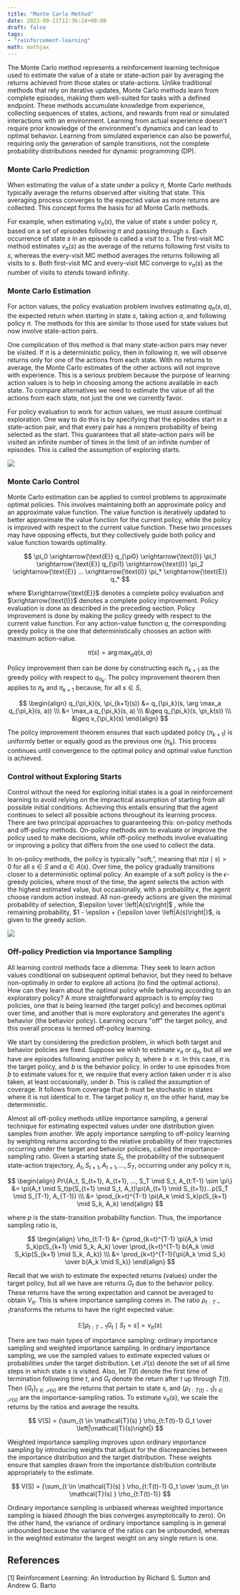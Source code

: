 ```yaml
---
title: "Monte Carlo Method"
date: 2023-09-11T12:36:24+08:00
draft: false
tags: 
- "reinforcement-learning"
math: mathjax
---
```


The Monte Carlo method represents a reinforcement learning technique used to estimate the value of a state or state-action pair by averaging the returns achieved from those states or state-actions. Unlike traditional methods that rely on iterative updates, Monte Carlo methods learn from complete episodes, making them well-suited for tasks with a defined endpoint. These methods accumulate knowledge from experience, collecting sequences of states, actions, and rewards from real or simulated interactions with an environment. Learning from actual experience doesn't require prior knowledge of the environment's dynamics and can lead to optimal behavior. Learning from simulated experience can also be powerful, requiring only the generation of sample transitions, not the complete probability distributions needed for dynamic programming (DP).

### Monte Carlo Prediction

When estimating the value of a state under a policy $\pi$, Monte Carlo methods typically average the returns observed after visiting that state. This averaging process converges to the expected value as more returns are collected. This concept forms the basis for all Monte Carlo methods.

For example, when estimating $v_\pi(s)$, the value of state $s$ under policy $\pi$, based on a set of episodes following $\pi$ and passing through $s$. Each occurrence of state $s$ in an episode is called a *visit* to $s$. The first-visit MC method estimates $v_\pi(s)$ as the average of the returns following
first visits to $s$, whereas the every-visit MC method averages the returns following all
visits to $s$. Both first-visit MC and every-visit MC converge to $v_\pi(s)$ as the number of visits to $s$tends toward infinity.

### Monte Carlo Estimation

For action values, the policy evaluation problem involves estimating $q_\pi(s, a)$, the expected return when starting in state $s$, taking action $a$, and following policy $\pi$. The methods for this are similar to those used for state values but now involve state-action pairs.

One complication of this method is that many state-action pairs may never be visited. If $\pi$ is
a deterministic policy, then in following $\pi$, we will observe returns only for one of the
actions from each state. With no returns to average, the Monte Carlo estimates of the
other actions will not improve with experience. This is a serious problem because the
purpose of learning action values is to help in choosing among the actions available in
each state. To compare alternatives we need to estimate the value of all the actions from
each state, not just the one we currently favor.

For policy evaluation to work for action values, we must assure continual exploration. One way to do this is by specifying that the episodes start in a state-action pair, and that every pair has a nonzero probability of being selected as the start. This guarantees that all state–action pairs will be visited an infinite number of times in the limit of an infinite number of episodes. This is called the assumption of exploring starts.

![](images/exploring_start.png)

### Monte Carlo Control

Monte Carlo estimation can be applied to control problems to approximate optimal policies. This involves maintaining both an approximate policy and an approximate value function. The value function is iteratively updated to better approximate the value function for the current policy, while the policy is improved with respect to the current value function. These two processes may have opposing effects, but they collectively guide both policy and value function towards optimality.

$$
\pi_0 \xrightarrow{\text{E}} q_{\pi0} \xrightarrow{\text{I}} \pi_1 \xrightarrow{\text{E}} q_{\pi1} \xrightarrow{\text{I}} \pi_2 \xrightarrow{\text{E}}  ... 
\xrightarrow{\text{I}} \pi_* \xrightarrow{\text{E}} q_*
$$

where $\xrightarrow{\text{E}}$ denotes a complete policy evaluation and $\xrightarrow{\text{I}}$ denotes a complete policy improvement. Policy evaluation is done as described in the preceding section. Policy improvement is done by making the policy greedy with respect to the current value function. For any action-value function $q$, the corresponding greedy policy is the one that deterministically chooses an action with maximum action-value.

$$
\pi(s) = \arg \max_a q(s, a)
$$

Policy improvement then can be done by constructing each $\pi_{k+1}$ as the greedy policy with respect to $q_{\pi_k}$. The policy improvement theorem then applies to $\pi_k$ and $\pi_{k+1}$ because, for all $s \in S$,

$$
\begin{align}
q_{\pi_k}(s, \pi_{k+1}(s)) &= q_{\pi_k}(s, \arg \max_a q_{\pi_k}(s, a)) \\\
&= \max_a q_{\pi_k}(s, a) \\\
&\geq q_{\pi_k}(s, \pi_k(s)) \\\
&\geq v_{\pi_k}(s)
\end{align}
$$

The policy improvement theorem ensures that each updated policy ($\pi_{k+1}$) is uniformly better or equally good as the previous one ($\pi_k$). This process continues until convergence to the optimal policy and optimal value function is achieved.

### Control without Exploring Starts

Control without the need for exploring initial states is a goal in reinforcement learning to avoid relying on the impractical assumption of starting from all possible initial conditions. Achieving this entails ensuring that the agent continues to select all possible actions throughout its learning process. There are two principal approaches to guaranteeing this: on-policy methods and off-policy methods. On-policy methods aim to evaluate or improve the policy used to make decisions, while off-policy methods involve evaluating or improving a policy that differs from the one used to collect the data.

In on-policy methods, the policy is typically "soft,”, meaning that $\pi(a \mid s) \gt 0$ for all $s \in S$ and $a \in A(s)$. Over time, the policy gradually transitions closer to a deterministic optimal policy. An example of a soft policy is the $\epsilon\text{-greedy}$ policies, where most of the time, the agent selects the action with the highest estimated value, but occasionally, with a probability $\epsilon$, the agent choose random action instead. All non-greedy actions are given the minimal probability of selection, $\epsilon \over \left|A(s)\right|$ , while the remaining probability, $1 - \epsilon + {\epsilon \over \left|A(s)\right|}$, is given to the greedy action.

![](images/soft_policy.png)

### Off-policy Prediction via Importance Sampling

All learning control methods face a dilemma: They seek to learn action values conditional on subsequent optimal behavior, but they need to behave non-optimally in order to explore all actions (to find the optimal actions). How can they learn about the optimal policy while behaving according to an exploratory policy? A more straightforward approach is to employ two policies, one that is being learned (the target policy) and becomes optimal over time, and another that is more exploratory and generates the agent's behavior (the behavior policy). Learning occurs "off" the target policy, and this overall process is termed off-policy learning.

We start by considering the prediction problem, in which both target and behavior policies are fixed. Suppose we wish to estimate $v_\pi$ or $q_\pi$, but all we have are episodes following another policy $b$, where $b \neq \pi$. In this case, $\pi$ is the target policy, and $b$ is the behavior policy. In order to use episodes from $b$ to estimate values for $\pi$, we require that every action taken under $\pi$ is also taken, at least occasionally, under $b$. This is called the assumption of coverage. It follows from coverage that $b$ must be stochastic in states where it is not identical to $\pi$. The target policy $\pi$, on the other hand, may be deterministic.

Almost all off-policy methods utilize importance sampling, a general technique for estimating expected values under one distribution given samples from another. We apply importance sampling to off-policy learning by weighting returns according to the relative probability of their trajectories occurring under the target and behavior policies, called the importance-sampling ratio. Given a starting state $S_t$, the probability of the subsequent state-action trajectory, $A_t, S_{t+1}, A_{t+1}, ..., S_T$, occurring under any policy $\pi$ is,

$$
\begin{align}
Pr\{A_t, S_{t+1}, A_{t+1}, ..., S_T \mid S_t, A_{t:T-1} \sim \pi\} 
&= \pi(A_t \mid S_t)p(S_{t+1} \mid S_t, A_t)\pi(A_{t+1} \mid S_{t+1})...p(S_T \mid S_{T-1}, A_{T-1}) \\\
&= \prod_{k=t}^{T-1} \pi(A_k \mid S_k)p(S_{k+1} \mid S_k, A_k) 
\end{align}
$$

where $p$ is the state-transition probability function. Thus, the importance sampling ratio is,

$$
\begin{align}
\rho_{t:T-1} &= {\prod_{k=t}^{T-1} \pi(A_k \mid S_k)p(S_{k+1} \mid S_k, A_k) \over \prod_{k=t}^{T-1} b(A_k \mid S_k)p(S_{k+1} \mid S_k, A_k)} \\\
&= \prod_{k=t}^{T-1}{\pi(A_k \mid S_k) \over b(A_k \mid S_k)}
\end{align}
$$

Recall that we wish to estimate the expected returns (values) under the target policy, but all we have are returns $G_t$ due to the behavior policy. These returns have the wrong expectation and cannot be averaged to obtain $V_\pi$. This is where importance sampling comes in. The ratio $\rho_{t:T-1}$transforms the returns to have the right expected value:

$$
\mathbb{E}[\rho_{t:T-1}G_t \mid S_t=s] = v_\pi(s)
$$

There are two main types of importance sampling: ordinary importance sampling and weighted importance sampling. In ordinary importance sampling, we use the sampled values to estimate expected values or probabilities under the target distribution. Let $\mathcal{T}(s)$ denote the set of all time steps in which state $s$ is visited. Also, let $T(t)$ denote the first time of termination following time $t$, and $G_t$ denote the return after $t$ up through $T(t)$. Then $\{G_t\}_{t \in \mathcal{T}(s)}$ are the returns that pertain to state $s$, and $\{\rho_{t:T(t)-1}\}_{t \in \mathcal{T}(s)}$ are the importance-sampling ratios. To estimate $v_\pi(s)$, we scale the returns by the ratios and average the results.

$$
V(S) = {\sum_{t \in \mathcal{T}(s) } \rho_{t:T(t)-1} G_t \over \left|\mathcal{T}(s)\right|}
$$

Weighted importance sampling improves upon ordinary importance sampling by introducing weights that adjust for the discrepancies between the importance distribution and the target distribution. These weights ensure that samples drawn from the importance distribution contribute appropriately to the estimate.

$$
V(S) = {\sum_{t \in \mathcal{T}(s) } \rho_{t:T(t)-1} G_t \over \sum_{t \in \mathcal{T}(s) } \rho_{t:T(t)-1}}
$$

Ordinary importance sampling is unbiased whereas weighted importance sampling is biased (though the bias converges asymptotically to zero). On the other hand, the variance of ordinary importance sampling is in general unbounded because the variance of the ratios can be unbounded, whereas in the weighted estimator the largest weight on any single return is one.

## References

[1] Reinforcement Learning: An Introduction by Richard S. Sutton and Andrew G. Barto